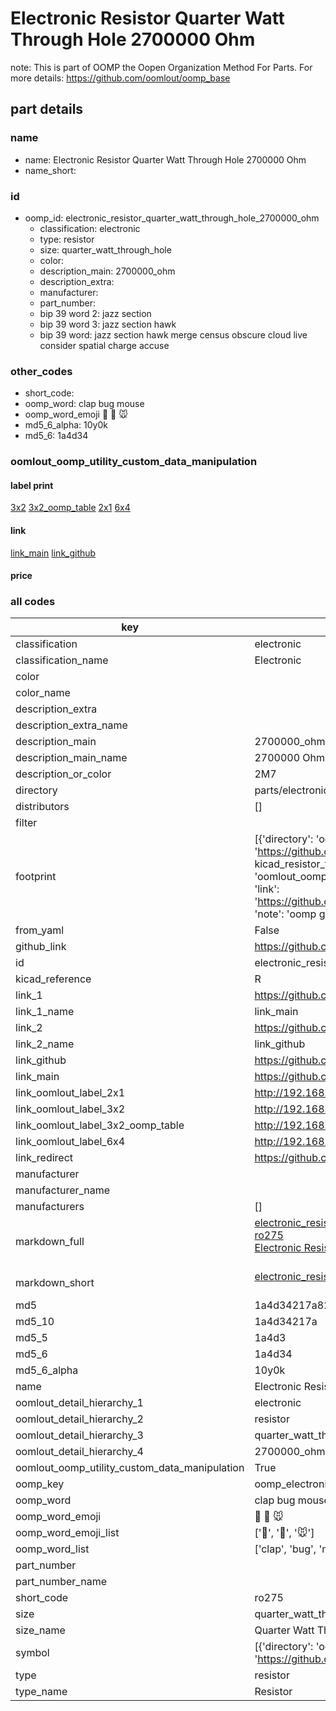 # Electronic Resistor Quarter Watt Through Hole 2700000 Ohm  

note: This is part of OOMP the Oopen Organization Method For Parts. For more details: https://github.com/oomlout/oomp_base

##  part details
  







### name
* name: Electronic Resistor Quarter Watt Through Hole 2700000 Ohm
* name_short: 
### id
* oomp_id: electronic_resistor_quarter_watt_through_hole_2700000_ohm
  * classification: electronic
  * type: resistor
  * size: quarter_watt_through_hole
  * color: 
  * description_main: 2700000_ohm
  * description_extra: 
  * manufacturer: 
  * part_number: 
  * bip 39 word 2: jazz section
  * bip 39 word 3: jazz section hawk
  * bip 39 word: jazz section hawk merge census obscure cloud live consider spatial charge accuse

### other_codes
* short_code: 
* oomp_word: clap bug mouse
* oomp_word_emoji :clap: :bug: :mouse:
* md5_6_alpha: 10y0k
* md5_6: 1a4d34






### oomlout_oomp_utility_custom_data_manipulation
#### label print
[3x2](http://192.168.1.245:1112/?label=oomp%2010y0k)
[3x2_oomp_table](http://192.168.1.108:1112/?label=oomp%2010y0k)
[2x1](http://192.168.1.242:1112/?label=oomp%2010y0k)
[6x4](http://192.168.1.55:1112/?label=oomp%2010y0k)    

#### link

[link_main](https://github.com/oomlout/oomlout_oomp_version_1_messy/tree/main/parts/electronic_resistor_quarter_watt_through_hole_2700000_ohm) [link_github](https://github.com/oomlout/oomlout_oomp_version_1_messy/tree/main/parts/electronic_resistor_quarter_watt_through_hole_2700000_ohm)                             

#### price







### all codes 
| key | value |  
| --- | --- |  
| classification | electronic |  
| classification_name | Electronic |  
| color |  |  
| color_name |  |  
| description_extra |  |  
| description_extra_name |  |  
| description_main | 2700000_ohm |  
| description_main_name | 2700000 Ohm |  
| description_or_color | 2M7 |  
| directory | parts/electronic_resistor_quarter_watt_through_hole_2700000_ohm |  
| distributors | [] |  
| filter |  |  
| footprint | [{'directory': 'oomlout_oomp_footprint_bot/footprints/kicad_resistor_tht_r_axial_din0207_l6_3mm_d2_5mm_p7_62mm_horizontal//working/working.kicad_mod', 'index': 0, 'link': 'https://github.com/oomlout/oomlout_oomp_footprint_bot/tree/main/foootprntss/kicad_resistor_tht_r_axial_din0207_l6_3mm_d2_5mm_p7_62mm_horizontal', 'note': 'source footprint kicad_resistor_tht_r_axial_din0207_l6_3mm_d2_5mm_p7_62mm_horizontal', 'oomp_key': 'oomp_kicad_resistor_tht_r_axial_din0207_l6_3mm_d2_5mm_p7_62mm_horizontal'}, {'directory': 'oomlout_oomp_footprint_bot/footprints/oomlout_oomlout_oomp_part_footprints_ro275_electronic_resistor_quarter_watt_through_hole_2700000_ohm//working/working.kicad_mod', 'index': 1, 'link': 'https://github.com/oomlout/oomlout_oomp_footprint_bot/tree/main/foootprntss/oomlout_oomlout_oomp_part_footprints_ro275_electronic_resistor_quarter_watt_through_hole_2700000_ohm', 'note': 'oomp generated footprint', 'oomp_key': 'oomp_oomlout_oomlout_oomp_part_footprints_ro275_electronic_resistor_quarter_watt_through_hole_2700000_ohm'}] |  
| from_yaml | False |  
| github_link | https://github.com/oomlout/oomlout_oomp_part_src/tree/main/parts/electronic_resistor_quarter_watt_through_hole_2700000_ohm |  
| id | electronic_resistor_quarter_watt_through_hole_2700000_ohm |  
| kicad_reference | R |  
| link_1 | https://github.com/oomlout/oomlout_oomp_version_1_messy/tree/main/parts/electronic_resistor_quarter_watt_through_hole_2700000_ohm |  
| link_1_name | link_main |  
| link_2 | https://github.com/oomlout/oomlout_oomp_version_1_messy/tree/main/parts/electronic_resistor_quarter_watt_through_hole_2700000_ohm |  
| link_2_name | link_github |  
| link_github | https://github.com/oomlout/oomlout_oomp_version_1_messy/tree/main/parts/electronic_resistor_quarter_watt_through_hole_2700000_ohm |  
| link_main | https://github.com/oomlout/oomlout_oomp_version_1_messy/tree/main/parts/electronic_resistor_quarter_watt_through_hole_2700000_ohm |  
| link_oomlout_label_2x1 | http://192.168.1.242:1112/?label=oomp%2010y0k |  
| link_oomlout_label_3x2 | http://192.168.1.245:1112/?label=oomp%2010y0k |  
| link_oomlout_label_3x2_oomp_table | http://192.168.1.108:1112/?label=oomp%2010y0k |  
| link_oomlout_label_6x4 | http://192.168.1.55:1112/?label=oomp%2010y0k |  
| link_redirect | https://github.com/oomlout/oomlout_oomp_version_1_messy/tree/main/parts/electronic_resistor_quarter_watt_through_hole_2700000_ohm |  
| manufacturer |  |  
| manufacturer_name |  |  
| manufacturers | [] |  
| markdown_full | [electronic_resistor_quarter_watt_through_hole_2700000_ohm](none)<br>[ro275](none)<br>[Electronic Resistor Quarter Watt Through Hole 2700000 Ohm](none)<br><br> |  
| markdown_short | [electronic_resistor_quarter_watt_through_hole_2700000_ohm](none)<br><br> |  
| md5 | 1a4d34217a82a57e6112a8b6d3b0abbb |  
| md5_10 | 1a4d34217a |  
| md5_5 | 1a4d3 |  
| md5_6 | 1a4d34 |  
| md5_6_alpha | 10y0k |  
| name | Electronic Resistor Quarter Watt Through Hole 2700000 Ohm |  
| oomlout_detail_hierarchy_1 | electronic |  
| oomlout_detail_hierarchy_2 | resistor |  
| oomlout_detail_hierarchy_3 | quarter_watt_through_hole |  
| oomlout_detail_hierarchy_4 | 2700000_ohm |  
| oomlout_oomp_utility_custom_data_manipulation | True |  
| oomp_key | oomp_electronic_resistor_quarter_watt_through_hole_2700000_ohm |  
| oomp_word | clap bug mouse |  
| oomp_word_emoji | :clap: :bug: :mouse: |  
| oomp_word_emoji_list | [':clap:', ':bug:', ':mouse:'] |  
| oomp_word_list | ['clap', 'bug', 'mouse'] |  
| part_number |  |  
| part_number_name |  |  
| short_code | ro275 |  
| size | quarter_watt_through_hole |  
| size_name | Quarter Watt Through Hole |  
| symbol | [{'directory': 'oomlout_oomp_symbol_bot/symbols/kicad_device_r//working/working.kicad_sym', 'index': 0, 'link': 'https://github.com/oomlout/oomlout_oomp_symbol_bot/tree/main/symbols/kicad_device_r', 'oomp_key': 'oomp_kicad_device_r'}] |  
| type | resistor |  
| type_name | Resistor |  
